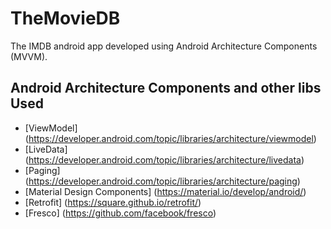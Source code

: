 # TheMovieDB
The IMDB android app developed using Android Architecture Components (MVVM).

## Android Architecture Components and other libs Used
* [ViewModel] (https://developer.android.com/topic/libraries/architecture/viewmodel)
* [LiveData] (https://developer.android.com/topic/libraries/architecture/livedata)
* [Paging] (https://developer.android.com/topic/libraries/architecture/paging)
* [Material Design Components] (https://material.io/develop/android/)
* [Retrofit] (https://square.github.io/retrofit/)
* [Fresco] (https://github.com/facebook/fresco)
